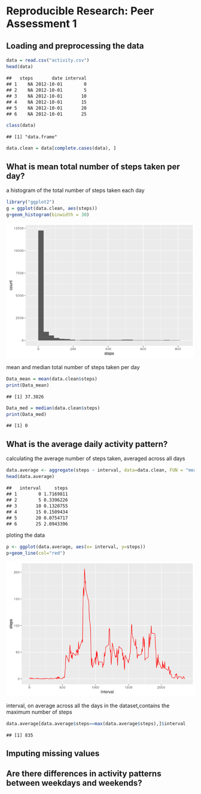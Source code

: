 # Reproducible Research: Peer Assessment 1


## Loading and preprocessing the data


```r
data = read.csv("activity.csv")
head(data)
```

```
##   steps       date interval
## 1    NA 2012-10-01        0
## 2    NA 2012-10-01        5
## 3    NA 2012-10-01       10
## 4    NA 2012-10-01       15
## 5    NA 2012-10-01       20
## 6    NA 2012-10-01       25
```

```r
class(data)
```

```
## [1] "data.frame"
```

```r
data.clean = data[complete.cases(data), ]
```

## What is mean total number of steps taken per day?

a histogram of the total number of steps taken each day


```r
library("ggplot2")
g = ggplot(data.clean, aes(steps))
g+geom_histogram(binwidth = 30)
```

![](PA1_template_files/figure-html/unnamed-chunk-2-1.png)

mean and median total number of steps taken per day


```r
Data_mean = mean(data.clean$steps)
print(Data_mean)
```

```
## [1] 37.3826
```

```r
Data_med = median(data.clean$steps)
print(Data_med)
```

```
## [1] 0
```


## What is the average daily activity pattern?

calculating the average number of steps taken, averaged across all days


```r
data.average <- aggregate(steps ~ interval, data=data.clean, FUN = "mean")
head(data.average)
```

```
##   interval     steps
## 1        0 1.7169811
## 2        5 0.3396226
## 3       10 0.1320755
## 4       15 0.1509434
## 5       20 0.0754717
## 6       25 2.0943396
```

ploting the data

```r
p <- ggplot(data.average, aes(x= interval, y=steps))
p+geom_line(col="red")
```

![](PA1_template_files/figure-html/unnamed-chunk-5-1.png)

interval, on average across all the days in the dataset,contains the maximum number of steps


```r
data.average[data.average$steps==max(data.average$steps),]$interval
```

```
## [1] 835
```


## Imputing missing values



## Are there differences in activity patterns between weekdays and weekends?
